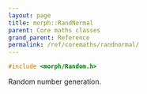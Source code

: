 ```yaml
---
layout: page
title: morph::RandNormal
parent: Core maths classes
grand_parent: Reference
permalink: /ref/coremaths/randnormal/
---
```

```c++
#include <morph/Random.h>
```

Random number generation.